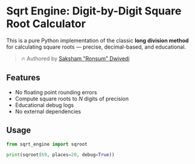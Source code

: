# Sqrt Engine: Digit-by-Digit Square Root Calculator

This is a pure Python implementation of the classic **long division method** for calculating square roots — precise, decimal-based, and educational.

> 🔥 Authored by [Saksham "Ronsum" Dwivedi](https://github.com/RonsumGameDev)

## Features
- No floating point rounding errors
- Compute square roots to *N* digits of precision
- Educational debug logs
- No external dependencies

## Usage

```python
from sqrt_engine import sqroot

print(sqroot(69, places=20, debug=True))
